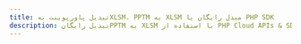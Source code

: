 ---title: تبدیل پاورپوینت بهXLSM، PPTM به XLSM مبدل رایگان یا PHP SDKdescription: تبدیل رایگانPPTM به XLSM با استفاده از PHP Cloud APIs & SDK. همچنین اسناد Microsoft PowerPoint را در Cloud ایجاد، ویرایش و رندر کنید.---